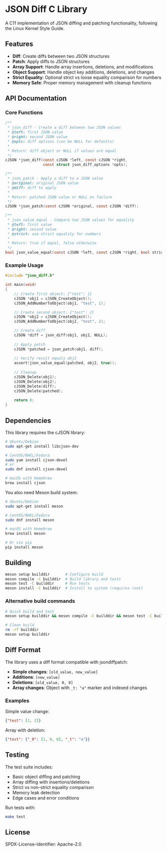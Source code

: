 # JSON Diff C Library

A C11 implementation of JSON diffing and patching functionality, following the Linux Kernel Style Guide.

## Features

- **Diff**: Create diffs between two JSON structures
- **Patch**: Apply diffs to JSON structures  
- **Array Support**: Handle array insertions, deletions, and modifications
- **Object Support**: Handle object key additions, deletions, and changes
- **Strict Equality**: Optional strict vs loose equality comparison for numbers
- **Memory Safe**: Proper memory management with cleanup functions

## API Documentation

### Core Functions

```c
/**
 * json_diff - Create a diff between two JSON values
 * @left: first JSON value
 * @right: second JSON value  
 * @opts: diff options (can be NULL for defaults)
 *
 * Return: diff object or NULL if values are equal
 */
cJSON *json_diff(const cJSON *left, const cJSON *right,
                 const struct json_diff_options *opts);

/**
 * json_patch - Apply a diff to a JSON value
 * @original: original JSON value
 * @diff: diff to apply
 *
 * Return: patched JSON value or NULL on failure
 */
cJSON *json_patch(const cJSON *original, const cJSON *diff);

/**
 * json_value_equal - Compare two JSON values for equality
 * @left: first value
 * @right: second value
 * @strict: use strict equality for numbers
 *
 * Return: true if equal, false otherwise
 */
bool json_value_equal(const cJSON *left, const cJSON *right, bool strict);
```

### Example Usage

```c
#include "json_diff.h"

int main(void)
{
    // Create first object: {"test": 1}
    cJSON *obj1 = cJSON_CreateObject();
    cJSON_AddNumberToObject(obj1, "test", 1);

    // Create second object: {"test": 2}  
    cJSON *obj2 = cJSON_CreateObject();
    cJSON_AddNumberToObject(obj2, "test", 2);

    // Create diff
    cJSON *diff = json_diff(obj1, obj2, NULL);
    
    // Apply patch
    cJSON *patched = json_patch(obj1, diff);
    
    // Verify result equals obj2
    assert(json_value_equal(patched, obj2, true));
    
    // Cleanup
    cJSON_Delete(obj1);
    cJSON_Delete(obj2);
    cJSON_Delete(diff);
    cJSON_Delete(patched);
    
    return 0;
}
```

## Dependencies

This library requires the cJSON library:

```bash
# Ubuntu/Debian
sudo apt-get install libcjson-dev

# CentOS/RHEL/Fedora
sudo yum install cjson-devel
# or
sudo dnf install cjson-devel

# macOS with Homebrew
brew install cjson
```

You also need Meson build system:

```bash
# Ubuntu/Debian
sudo apt-get install meson

# CentOS/RHEL/Fedora
sudo dnf install meson

# macOS with Homebrew
brew install meson

# Or via pip
pip install meson
```

## Building

```bash
meson setup builddir       # Configure build
meson compile -C builddir  # Build library and tests
meson test -C builddir     # Run tests
meson install -C builddir  # Install to system (requires root)
```

### Alternative build commands

```bash
# Quick build and test
meson setup builddir && meson compile -C builddir && meson test -C builddir

# Clean build
rm -rf builddir
meson setup builddir
```

## Diff Format

The library uses a diff format compatible with jsondiffpatch:

- **Simple changes**: `[old_value, new_value]`
- **Additions**: `[new_value]`  
- **Deletions**: `[old_value, 0, 0]`
- **Array changes**: Object with `_t: "a"` marker and indexed changes

### Examples

Simple value change:
```json
{"test": [1, 2]}
```

Array with deletion:
```json
{"test": {"_0": [1, 0, 0], "_t": "a"}}
```

## Testing

The test suite includes:

- Basic object diffing and patching
- Array diffing with insertions/deletions
- Strict vs non-strict equality comparison
- Memory leak detection
- Edge cases and error conditions

Run tests with:
```bash
make test
```

## License

SPDX-License-Identifier: Apache-2.0

